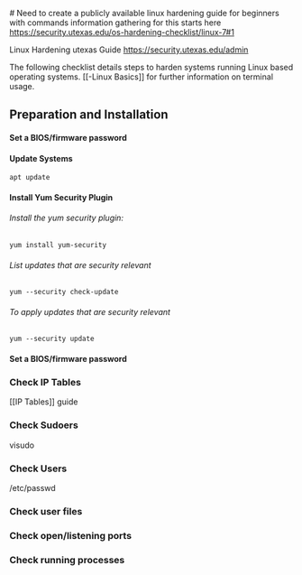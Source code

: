 
*#* Need to create a publicly available linux hardening guide for beginners with commands 
information gathering for this starts here
https://security.utexas.edu/os-hardening-checklist/linux-7#1

Linux Hardening utexas Guide
https://security.utexas.edu/admin

The following checklist details steps to harden systems running Linux based operating systems.  [[-Linux Basics]] for further information on terminal usage.


## Preparation and Installation
#### Set a BIOS/firmware password

#### Update Systems
	apt update

#### Install Yum Security Plugin
###### Install the yum security plugin:
	yum install yum-security

###### List updates that are security relevant
	yum --security check-update

###### To apply updates that are security relevant
	yum --security update


#### Set a BIOS/firmware password



### Check IP Tables
[[IP Tables]] guide

### Check Sudoers
visudo
### Check Users
/etc/passwd

### Check user files

### Check open/listening ports

### Check running processes

